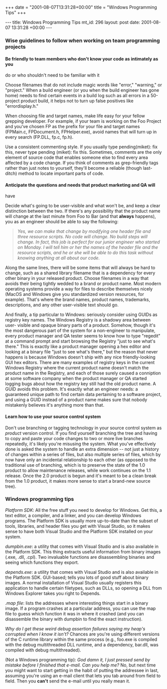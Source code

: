 +++
date = "2001-08-07T13:31:28+00:00"
title = "Windows Programming Tips"
+++

\--- title: Windows Programming Tips mt_id: 296 layout: post date: 2001-08-07
13:31:28 +00:00 \---

### Wise guidelines to follow when working on team programming projects

#### Be friendly to team members who don't know your code as intimately as you
do or who shouldn't need to be familiar with it

Choose filenames that do not include magic words like "error," "warning," or
"project." When a build engineer (or you when the build engineer has gone
home) needs to find certain events in a build log such as all errors in a
50-project product build, it helps not to turn up false positives like
"errordisplay.h."

When choosing file and target names, make life easy for your fellow grepping
developer. For example, if your team is working on the Foo Project and you've
chosen FP as the prefix for your file and target names (FPMain.c,
FPDocument.h, FPHelper.exe), avoid names that will turn up in every search
(FP.DLL, fp.c, fp.h).

Use a consistent commenting style. If you usually type pending(miket): fix
this, never type pending (miket): fix this. Sometimes, comments are the only
element of source code that enables someone else to find every area affected
by a code change. If you think of comments as grep-friendly tags rather than
just notes to yourself, they'll become a reliable (though last-ditch) method
to locate important parts of code.

#### Anticipate the questions and needs that product marketing and QA will
have

Decide what's going to be user-visible and what won't be, and keep a clear
distinction between the two.  If there's any possibility that the product name
will change at the last minute from Foo to Bar (and that **always** happens),
you as an engineer should be able to say the following:

> _Yes, we can make that change by modifying one header file and three
resource scripts. No code will change. No build steps will change. In fact,
this job is perfect for our junior engineer who started on Monday. I will tell
him or her the names of the header file and the resource scripts, and he or
she will be able to do this task without knowing anything at all about our
code._

Along the same lines, there will be some items that will always be hard to
change, such as a shared library filename that is a dependency for every other
binary in your released product.  Choose filenames in a way that avoids their
being tightly wedded to a brand or product name. Most modern operating systems
provide a way for files to describe themselves nicely (MacOS and Windows give
you standardized version resources, for example).  That's where the brand
names, product names, trademarks, descriptions, and any other user-visible
text should go.

And finally, a tip particular to Windows: seriously consider using GUIDs as
registry key names. The Windows Registry is a shadowy area between user-
visible and opaque binary parts of a product. Somehow, though it's the most
dangerous part of the system for a non-engineer to manipulate, every product
manager and QA tester seems to know how to type "regedit" at a command prompt
and start browsing the Registry "just to see what's there." This is exactly
like a product manager opening a hex editor and looking at a binary file "just
to see what's there," but the reason that never happens is because Windows
doesn't ship with any nice friendly-looking GUI hex editors. There are many
examples of registry keys in the current Windows Registry where the current
product name doesn't match the product name in the Registry, and each of those
surely caused a conniption at some software company when the product manager
or QA started logging bugs about how the registry key still had the old
product name. A GUID avoids this problem. It's exactly what an engineer needs:
a guaranteed unique path to find certain data pertaining to a software
project, and using a GUID instead of a product name makes sure that nobody
mistakenly believes it's anything more than that.

#### Learn how to use your source control system

Don't use branching or tagging technology in your source control system as
_product_ version control.  If you find yourself branching the tree and having
to copy and paste your code changes to two or more live branches repeatedly,
it's likely you're misusing the system.  What you've effectively done is asked
the system to handle an extra dimension -- not just a history of changes
within a series of files, but also multiple series of files, which by now have
only an incidental relationship to each other (as opposed to the traditional
use of branching, which is to preserve the state of the 1.0 product to allow
maintenance releases, while work continues on the 1.1 release. Once the 2.0
product is begun and it's meant to be a clean break from the 1.0 product, it
makes more sense to start a brand-new source tree).

### Windows programming tips

_Platform SDK_: All the free stuff you need to develop for Windows. Get this,
a text editor, a compiler, and a linker, and you can develop Windows programs.
The Platform SDK is usually more up-to-date than the subset of tools,
libraries, and header files you get with Visual Studio, so it makes sense to
have both Visual Studio and the Platform SDK installed on your system.

_dumpbin.exe_: a utility that comes with Visual Studio and is also available
in the Platform SDK. This thing extracts useful information from binary images
(.exe, .dll, .cpl). Two invaluable functions are disassembling binaries and
seeing which functions they export.

_depends.exe_: a utility that comes with Visual Studio and is also available
in the Platform SDK. GUI-based; tells you lots of good stuff about binary
images. A normal installation of Visual Studio usually registers this
application to handle certain filetypes, such as DLLs, so opening a DLL from
Windows Explorer takes you right to Depends.

_.map file_: lists the addresses where interesting things start in a binary
image. If a program crashes at a particular address, you can use the map file
to guess which function it was in where it crashed (and you can disassemble
the binary with dumpbin to find the exact instruction).

_Why do I get these weird debug assertion failures saying my heap's corrupted
when I know it isn't?_ Chances are you're using different versions of the C
runtime library within the same process (e.g., foo.exe is compiled with the
debug multithreaded DLL runtime, and a dependency, bar.dll, was compiled with
debug multithreaded).

(Not a Windows programming tip): _God damn it, I just pressed send by mistake
before I finished that e-mail. Can you help me?_ No, but next time you might
want to start getting in the habit of putting the addressee in last, assuming
you're using an e-mail client that lets you tab around from field to field.
Then you **can't** send the e-mail until you really mean it.

